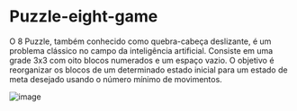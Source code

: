 # Puzzle-eight-game
O 8 Puzzle, também conhecido como quebra-cabeça deslizante, é um problema clássico no campo da inteligência artificial. Consiste em uma grade 3x3 com oito blocos numerados e um espaço vazio. O objetivo é reorganizar os blocos de um determinado estado inicial para um estado de meta desejado usando o número mínimo de movimentos.

![image](https://github.com/FeCanuto/Puzzle-eight-game/assets/38158565/e09df9b2-9534-4a17-93c7-d1628f47f8fc)
